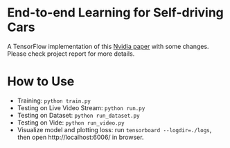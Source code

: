 # End-to-end Learning for Self-driving Cars
A TensorFlow implementation of this [Nvidia paper](https://arxiv.org/pdf/1604.07316.pdf) with some changes. Please check project report for more details.
# How to Use
- Training: `python train.py`
- Testing on Live Video Stream: `python run.py`
- Testing on Dataset: `python run_dataset.py`
- Testing on Vide: `python run_video.py`
- Visualize model and plotting loss: run `tensorboard --logdir=./logs`, then open http://localhost:6006/ in browser.